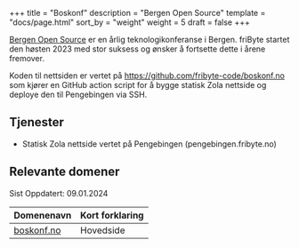 +++
title = "Boskonf"
description = "Bergen Open Source"
template = "docs/page.html"
sort_by = "weight"
weight = 5
draft = false
+++

[Bergen Open Source](https://boskonf.no) er en årlig teknologikonferanse i
Bergen. friByte startet den høsten 2023 med stor suksess og ønsker å fortsette
dette i årene fremover.

Koden til nettsiden er vertet på https://github.com/fribyte-code/boskonf.no som
kjører en GitHub action script for å bygge statisk Zola nettside og deploye den
til Pengebingen via SSH.

## Tjenester

- Statisk Zola nettside vertet på Pengebingen (pengebingen.fribyte.no)

## Relevante domener

Sist Oppdatert: 09.01.2024

| Domenenavn                       | Kort forklaring |
| -------------------------------- | --------------- |
| [boskonf.no](https://boskonf.no) | Hovedside       |
